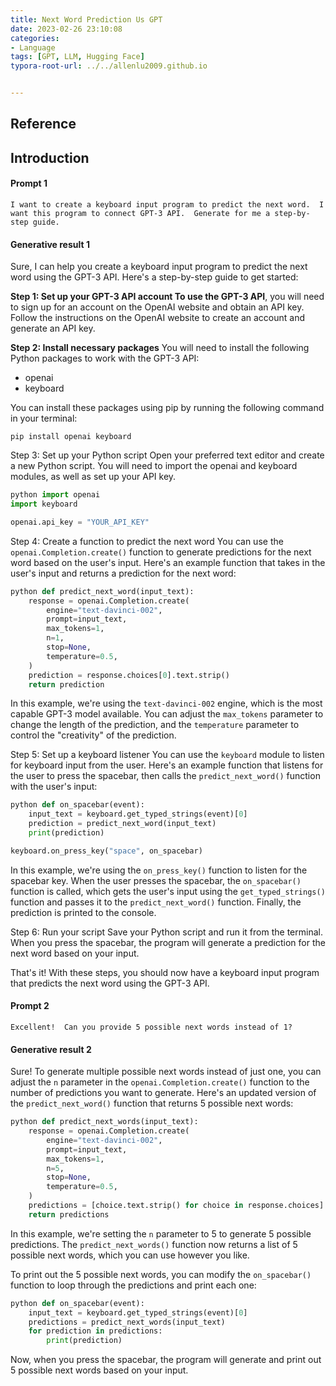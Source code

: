 ```yaml
---
title: Next Word Prediction Us GPT
date: 2023-02-26 23:10:08
categories:
- Language
tags: [GPT, LLM, Hugging Face]
typora-root-url: ../../allenlu2009.github.io


---
```




## Reference







## Introduction





####  Prompt 1

```
I want to create a keyboard input program to predict the next word.  I want this program to connect GPT-3 API.  Generate for me a step-by-step guide.
```



#### Generative result 1

Sure, I can help you create a keyboard input program to predict the next word using the GPT-3 API. Here's a step-by-step guide to get started:

**Step 1: Set up your GPT-3 API account To use the GPT-3 API**, you will need to sign up for an account on the OpenAI website and obtain an API key. Follow the instructions on the OpenAI website to create an account and generate an API key.

**Step 2: Install necessary packages** You will need to install the following Python packages to work with the GPT-3 API:

- openai
- keyboard

You can install these packages using pip by running the following command in your terminal:

```shell
pip install openai keyboard
```

Step 3: Set up your Python script Open your preferred text editor and create a new Python script. You will need to import the openai and keyboard modules, as well as set up your API key.

```python
python import openai
import keyboard

openai.api_key = "YOUR_API_KEY"
```

Step 4: Create a function to predict the next word You can use the `openai.Completion.create()` function to generate predictions for the next word based on the user's input. Here's an example function that takes in the user's input and returns a prediction for the next word:

```python
python def predict_next_word(input_text):
    response = openai.Completion.create(
        engine="text-davinci-002",
        prompt=input_text,
        max_tokens=1,
        n=1,
        stop=None,
        temperature=0.5,
    )
    prediction = response.choices[0].text.strip()
    return prediction
```

In this example, we're using the `text-davinci-002` engine, which is the most capable GPT-3 model available. You can adjust the `max_tokens` parameter to change the length of the prediction, and the `temperature` parameter to control the "creativity" of the prediction.

Step 5: Set up a keyboard listener You can use the `keyboard` module to listen for keyboard input from the user. Here's an example function that listens for the user to press the spacebar, then calls the `predict_next_word()` function with the user's input:

```python
python def on_spacebar(event):
    input_text = keyboard.get_typed_strings(event)[0]
    prediction = predict_next_word(input_text)
    print(prediction)

keyboard.on_press_key("space", on_spacebar)
```

In this example, we're using the `on_press_key()` function to listen for the spacebar key. When the user presses the spacebar, the `on_spacebar()` function is called, which gets the user's input using the `get_typed_strings()` function and passes it to the `predict_next_word()` function. Finally, the prediction is printed to the console.

Step 6: Run your script Save your Python script and run it from the terminal. When you press the spacebar, the program will generate a prediction for the next word based on your input.

That's it! With these steps, you should now have a keyboard input program that predicts the next word using the GPT-3 API.



#### Prompt 2

```
Excellent!  Can you provide 5 possible next words instead of 1?
```



#### Generative result 2

Sure! To generate multiple possible next words instead of just one, you can adjust the `n` parameter in the `openai.Completion.create()` function to the number of predictions you want to generate. Here's an updated version of the `predict_next_word()` function that returns 5 possible next words:

```python
python def predict_next_words(input_text):
    response = openai.Completion.create(
        engine="text-davinci-002",
        prompt=input_text,
        max_tokens=1,
        n=5,
        stop=None,
        temperature=0.5,
    )
    predictions = [choice.text.strip() for choice in response.choices]
    return predictions
```

In this example, we're setting the `n` parameter to 5 to generate 5 possible predictions. The `predict_next_words()` function now returns a list of 5 possible next words, which you can use however you like.

To print out the 5 possible next words, you can modify the `on_spacebar()` function to loop through the predictions and print each one:

```python
python def on_spacebar(event):
    input_text = keyboard.get_typed_strings(event)[0]
    predictions = predict_next_words(input_text)
    for prediction in predictions:
        print(prediction)
```

Now, when you press the spacebar, the program will generate and print out 5 possible next words based on your input.